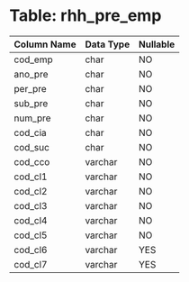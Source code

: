 # Table: rhh_pre_emp

| Column Name | Data Type | Nullable |
|-------------|-----------|----------|
| cod_emp | char | NO |
| ano_pre | char | NO |
| per_pre | char | NO |
| sub_pre | char | NO |
| num_pre | char | NO |
| cod_cia | char | NO |
| cod_suc | char | NO |
| cod_cco | varchar | NO |
| cod_cl1 | varchar | NO |
| cod_cl2 | varchar | NO |
| cod_cl3 | varchar | NO |
| cod_cl4 | varchar | NO |
| cod_cl5 | varchar | NO |
| cod_cl6 | varchar | YES |
| cod_cl7 | varchar | YES |
